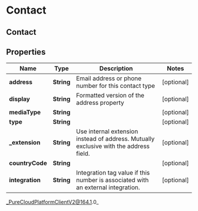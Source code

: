 # Contact

## Contact

## Properties

|Name | Type | Description | Notes|
|------------ | ------------- | ------------- | -------------|
| **address** | **String** | Email address or phone number for this contact type | [optional] |
| **display** | **String** | Formatted version of the address property | [optional] |
| **mediaType** | **String** |  | [optional] |
| **type** | **String** |  | [optional] |
| **_extension** | **String** | Use internal extension instead of address. Mutually exclusive with the address field. | [optional] |
| **countryCode** | **String** |  | [optional] |
| **integration** | **String** | Integration tag value if this number is associated with an external integration. | [optional] |



_PureCloudPlatformClientV2@164.1.0_
